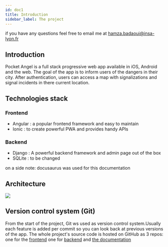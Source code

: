```yaml
---
id: doc1
title: Introduction
sidebar_label: The project
---
```


if you have any questions feel free to email me at hamza.badaoui@insa-lyon.fr

## Introduction
Pocket Angel is a full stack progressive web app available in iOS, Android and the web. The goal of the app is to inform users of the dangers in their city. After authentication, users can access a map with signalizations and signal incidents in there current location.

## Technologies stack
### Frontend
- Angular : a popular frontend framework and easy to maintain
- Ionic : to create powerful PWA and provides handy APIs

### Backend
- Django : A powerful backend framework and admin page out of the box
- SQLite : to be changed

on a side note: docusaurus was used for this documentation

## Architecture 
![](/img/Architecture.png)

## Version control system (Git)
From the start of the project, Git ws used as version control system.Usually each feature is added per commit so you can look back at previous versions of the app. The whole project's source code is hosted on GitHub as 3 repos: one for the [frontend](https://github.com/Azmah-Bad/PocketAngel_frontend) one for [backend](https://github.com/Azmah-Bad/PocketAngel_backend) and [the documentation](https://github.com/Azmah-Bad/PocketAngel_documentation)
